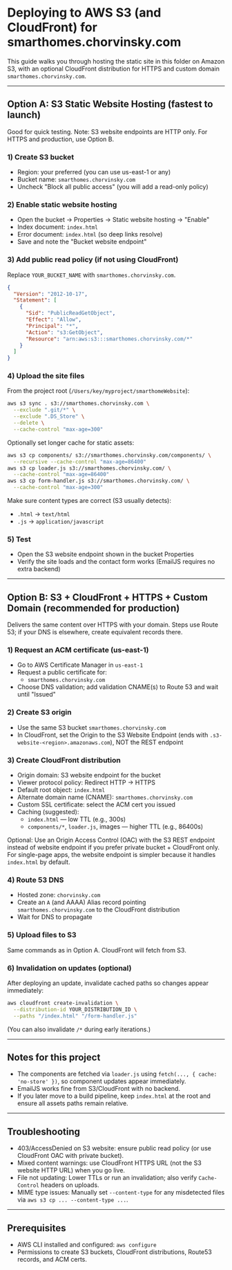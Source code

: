 # Deploying to AWS S3 (and CloudFront) for smarthomes.chorvinsky.com

This guide walks you through hosting the static site in this folder on Amazon S3, with an optional CloudFront distribution for HTTPS and custom domain `smarthomes.chorvinsky.com`.

---

## Option A: S3 Static Website Hosting (fastest to launch)

Good for quick testing. Note: S3 website endpoints are HTTP only. For HTTPS and production, use Option B.

### 1) Create S3 bucket
- Region: your preferred (you can use us-east-1 or any)
- Bucket name: `smarthomes.chorvinsky.com`
- Uncheck "Block all public access" (you will add a read-only policy)

### 2) Enable static website hosting
- Open the bucket → Properties → Static website hosting → "Enable"
- Index document: `index.html`
- Error document: `index.html` (so deep links resolve)
- Save and note the "Bucket website endpoint"

### 3) Add public read policy (if not using CloudFront)
Replace `YOUR_BUCKET_NAME` with `smarthomes.chorvinsky.com`.

```json
{
  "Version": "2012-10-17",
  "Statement": [
    {
      "Sid": "PublicReadGetObject",
      "Effect": "Allow",
      "Principal": "*",
      "Action": "s3:GetObject",
      "Resource": "arn:aws:s3:::smarthomes.chorvinsky.com/*"
    }
  ]
}
```

### 4) Upload the site files
From the project root (`/Users/key/myproject/smarthomeWebsite`):

```bash
aws s3 sync . s3://smarthomes.chorvinsky.com \
  --exclude ".git/*" \
  --exclude ".DS_Store" \
  --delete \
  --cache-control "max-age=300"
```

Optionally set longer cache for static assets:
```bash
aws s3 cp components/ s3://smarthomes.chorvinsky.com/components/ \
  --recursive --cache-control "max-age=86400"
aws s3 cp loader.js s3://smarthomes.chorvinsky.com/ \
  --cache-control "max-age=86400"
aws s3 cp form-handler.js s3://smarthomes.chorvinsky.com/ \
  --cache-control "max-age=300"
```

Make sure content types are correct (S3 usually detects):
- `.html` → `text/html`
- `.js` → `application/javascript`

### 5) Test
- Open the S3 website endpoint shown in the bucket Properties
- Verify the site loads and the contact form works (EmailJS requires no extra backend)

---

## Option B: S3 + CloudFront + HTTPS + Custom Domain (recommended for production)

Delivers the same content over HTTPS with your domain. Steps use Route 53; if your DNS is elsewhere, create equivalent records there.

### 1) Request an ACM certificate (us-east-1)
- Go to AWS Certificate Manager in `us-east-1`
- Request a public certificate for:
  - `smarthomes.chorvinsky.com`
- Choose DNS validation; add validation CNAME(s) to Route 53 and wait until "Issued"

### 2) Create S3 origin
- Use the same S3 bucket `smarthomes.chorvinsky.com`
- In CloudFront, set the Origin to the S3 Website Endpoint (ends with `.s3-website-<region>.amazonaws.com`), NOT the REST endpoint

### 3) Create CloudFront distribution
- Origin domain: S3 website endpoint for the bucket
- Viewer protocol policy: Redirect HTTP → HTTPS
- Default root object: `index.html`
- Alternate domain name (CNAME): `smarthomes.chorvinsky.com`
- Custom SSL certificate: select the ACM cert you issued
- Caching (suggested):
  - `index.html` — low TTL (e.g., 300s)
  - `components/*`, `loader.js`, images — higher TTL (e.g., 86400s)

Optional: Use an Origin Access Control (OAC) with the S3 REST endpoint instead of website endpoint if you prefer private bucket + CloudFront only. For single-page apps, the website endpoint is simpler because it handles `index.html` by default.

### 4) Route 53 DNS
- Hosted zone: `chorvinsky.com`
- Create an `A` (and AAAA) Alias record pointing `smarthomes.chorvinsky.com` to the CloudFront distribution
- Wait for DNS to propagate

### 5) Upload files to S3
Same commands as in Option A. CloudFront will fetch from S3.

### 6) Invalidation on updates (optional)
After deploying an update, invalidate cached paths so changes appear immediately:
```bash
aws cloudfront create-invalidation \
  --distribution-id YOUR_DISTRIBUTION_ID \
  --paths "/index.html" "/form-handler.js"
```
(You can also invalidate `/*` during early iterations.)

---

## Notes for this project
- The components are fetched via `loader.js` using `fetch(..., { cache: 'no-store' })`, so component updates appear immediately.
- EmailJS works fine from S3/CloudFront with no backend.
- If you later move to a build pipeline, keep `index.html` at the root and ensure all assets paths remain relative.

---

## Troubleshooting
- 403/AccessDenied on S3 website: ensure public read policy (or use CloudFront OAC with private bucket).
- Mixed content warnings: use CloudFront HTTPS URL (not the S3 website HTTP URL) when you go live.
- File not updating: Lower TTLs or run an invalidation; also verify `Cache-Control` headers on uploads.
- MIME type issues: Manually set `--content-type` for any misdetected files via `aws s3 cp ... --content-type ...`.

---

## Prerequisites
- AWS CLI installed and configured: `aws configure`
- Permissions to create S3 buckets, CloudFront distributions, Route53 records, and ACM certs.

